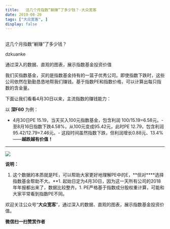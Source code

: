 ```yaml
---
title:   这几个月指数“躺赚”了多少钱？-大众宽客
date: 2019-08-20
tags: ["大众宽客", ]
display: false
---
```



## 



这几个月指数“躺赚”了多少钱？




dzkuanke




通过深入的数据、直观的图表，展示指数基金投资价值


我们买指数基金，买的是指数基金持有的一篮子优秀公司。即使指数下跌时，这些公司依然在勤勤恳恳地帮我们赚钱。基于指数PE和指数价格，可以计算出每只指数的含金量。



下面让我们看看4月30日以来，主流指数的赚钱能力：



以 **深F60** 为例：
- 4月30日PE 15.19，当天买入100元指数基金，包含利润 100/15.19=6.58元。- 至8月16日指数下跌4.58%，从100元变成95.42元，此时PE 12.79，包含利润 95.42/12.79=7.46元。- 这段时间虽然指数下跌，但利润增长0.88元、13.4%——**越跌越有价值！**
****



<img class="rich_pages" data-ratio="1.0851063829787233" data-s="300,640" src="https://mmbiz.qpic.cn/mmbiz_png/PKw3FQPmhIgAj3xmMq20LB4QjdPhSqltvWrkk9vRfNcZJibMDZnUTY1McnR4jdjxukDl2lHdKSWzKmGR1EFDgicg/640?wx_fmt=png" data-type="png" data-w="940" style=""/>



**说明：**
1. 这个数据的本质就是PE，可以帮助大家更好地理解PE中的E，**但对****选择指数基金帮助不大。**1. 起始日定为4月30日，因为这一天所有公司的2018年年报都出来了，数据比较整齐。1. PE严格基于指数成分股权重计算，可能和大家平常看到指数PE不同。




欢迎关注公众号“**大众宽客**”，通过深入的数据、直观的图表，展示指数基金投资价值。


**微信扫一扫赞赏作者**